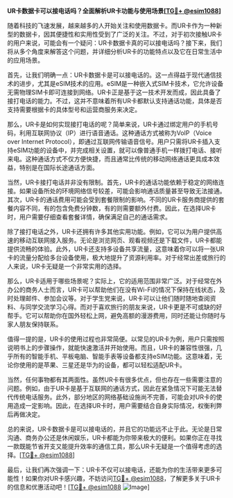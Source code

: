 **UR卡数据卡可以接电话吗？全面解析UR卡功能与使用场景[[TG💪+ @esim1088](https://t.me/s/esim1088)]**

随着科技的飞速发展，越来越多的人开始关注和使用数据卡。而UR卡作为一种新型的数据卡，因其便捷性和实用性受到了广泛的关注。不过，对于初次接触UR卡的用户来说，可能会有一个疑问：UR卡数据卡真的可以接电话吗？接下来，我们将从多个角度来解答这个问题，并详细分析UR卡的功能特点以及它在日常生活中的应用场景。

首先，让我们明确一点：UR卡数据卡是可以接电话的。这一点得益于现代通信技术的进步，尤其是eSIM技术的应用。eSIM是一种嵌入式SIM卡技术，它允许设备无需物理SIM卡即可连接到网络。UR卡正是基于这一技术开发而成，因此具备了接打电话的能力。不过，这并不意味着所有UR卡都默认支持通话功能，具体是否支持需要根据卡的具体型号和运营商服务来决定。

那么，UR卡是如何实现接打电话的呢？简单来说，UR卡通过绑定用户的手机号码，利用互联网协议（IP）进行语音通话。这种通话方式被称为VoIP（Voice over Internet Protocol），即通过互联网传输语音信号。用户只需将UR卡插入支持eSIM功能的设备中，并完成相关设置，就可以像普通手机一样拨打电话、接听来电。这种通话方式不仅方便快捷，而且通常比传统的移动网络通话更具成本效益，特别是在国际长途通话方面。

当然，UR卡接打电话并非没有限制。首先，UR卡的通话功能依赖于稳定的网络连接。如果设备所处的环境网络信号较差，可能会影响通话质量甚至导致无法接通。其次，UR卡的通话费用可能会受到套餐限制的影响。不同的UR卡服务商提供的套餐内容不同，有的包含免费分钟数，有的则需要额外付费。因此，在选择UR卡时，用户需要仔细查看套餐详情，确保满足自己的通话需求。

除了接打电话之外，UR卡还拥有许多其他实用功能。例如，它可以为用户提供高速的移动互联网接入服务。无论是浏览网页、观看视频还是下载文件，UR卡都能提供流畅的体验。此外，UR卡还支持多设备共享流量，这意味着你可以将一张UR卡的流量分配给多台设备使用，极大地提升了资源利用率。对于经常出差或旅行的人来说，UR卡无疑是一个非常实用的选择。

那么，UR卡适用于哪些场景呢？实际上，它的适用范围非常广泛。对于经常在外办公的商务人士而言，UR卡可以帮助他们在没有Wi-Fi的情况下保持在线状态，及时处理邮件、参加会议等。对于学生党来说，UR卡可以让他们随时随地查阅资料、与同学交流学习心得。而对于喜欢旅行的朋友来说，UR卡更是不可或缺的好帮手。它可以帮助你在国外轻松上网，避免高额的漫游费用，同时还能让你随时与家人朋友保持联系。

值得一提的是，UR卡的使用过程也非常简便。以常见的UR卡为例，用户只需按照说明书上的步骤操作，就能快速激活并开始使用。而且，UR卡的兼容性很强，几乎所有的智能手机、平板电脑、智能手表等设备都支持eSIM功能。这意味着，无论你使用的是苹果、三星还是华为的设备，都可以轻松适配UR卡。

当然，任何事物都有其两面性。虽然UR卡有很多优点，但也存在一些需要注意的问题。例如，由于UR卡是基于互联网的通话方式，因此在紧急情况下可能无法替代传统电话服务。此外，部分地区的网络基础设施尚不完善，可能会对UR卡的使用造成一定影响。因此，在选择UR卡时，用户需要结合自身实际情况，权衡利弊后再做决定。

总的来说，UR卡数据卡是可以接电话的，并且它的功能远不止于此。无论是日常沟通、商务办公还是休闲娱乐，UR卡都能为你带来极大的便利。如果你正在寻找一款既能节省开支又能提升效率的通信工具，那么UR卡无疑是一个值得考虑的选择。[[TG💪+ @esim1088](https://t.me/s/esim1088)]

最后，让我们再次强调一下：UR卡不仅可以接电话，还能为你的生活带来更多可能性！如果你对UR卡感兴趣，不妨访问[TG💪+ @esim1088](https://t.me/s/esim1088)，了解更多关于UR卡的信息和优惠活动吧！[[TG💪+ @esim1088](https://t.me/s/esim1088) ![Image](https://i.postimg.cc/4NQfJmqS/Snipaste-2025-05-13-00-14-12.png)]